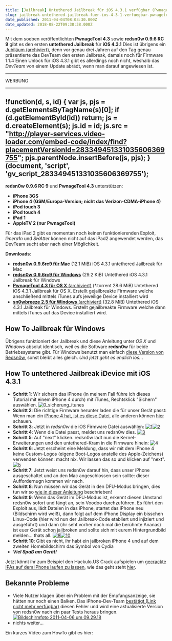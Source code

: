 ```yaml
---
title: [Jailbreak] Untethered Jailbreak für iOS 4.3.1 verfügbar (PwnageTool) HOW TO für OS X und Windows
slug: jailbreak-untethered-jailbreak-fuer-ios-4-3-1-verfuegbar-pwnagetool
date_published: 2011-04-04T08:03:30.000Z
date_updated: 2018-08-22T09:38:38.000Z
---
```


Mit dem soeben veröffentlichten **PwnageTool 4.3** sowie **redsn0w 0.9.6 RC 9** gibt es den ersten **untethered Jailbreak** für **iOS 4.3.1** Dies ist übrigens ein [Jubiläum (archiviert)](http://web.archive.org/web/20110405165947/http://blog.iphone-dev.org:80/post/4332841631/three-years-of-pwnage-tool), denn vor genau drei Jahren auf den Tag genau präsentierte das DevTeam den ersten Jailbreak, damals noch für Firmware 1.1.4 Einen Unlock für iOS 4.3.1 gibt es allerdings noch nicht, weshalb das *DevTeam* von einem Update abrädt, wenn man darauf angewiesen ist.

---

WERBUNG

---
!function(d, s, id) {
    var js, pjs = d.getElementsByTagName(s)[0];
    if (d.getElementById(id)) return;
    js = d.createElement(s);
    js.id = id;
    js.src = "http://player-services.video-loader.com/embed-code/index/find?placementVersionId=283349451331035606369755";
    pjs.parentNode.insertBefore(js, pjs);
}(document, 'script', 'gv_script_283349451331035606369755');
---

**redsn0w 0.9.6 RC 9** und **PwnageTool 4.3** unterstützen:

- **iPhone 3GS**
- **iPhone 4 (GSM/Europa-Version; nicht das Verizon-CDMA-iPhone 4)**
- **iPod touch 3**
- **iPod touch 4**
- **iPad 1**
- **AppleTV 2 (nur PwnageTool)**

Für das iPad 2 gibt es momentan noch keinen funktionierenden Exploit, *limera1n* und *SHAtter* können nicht auf das iPad2 angewendet werden, das DevTeam sucht aber nach einer Möglichkeit.

**Downloads**:

- [**redsn0w 0.9.6rc9 für Mac**](https://sites.google.com/a/iphone-dev.com/files/home/redsn0w_mac_0.9.6rc9.zip?attredirects=0&amp;d=1) (12.1 MiB)
iOS 4.3.1 untethered Jailbreak für Mac
- [**redsn0w 0.9.6rc9 für Windows**](https://sites.google.com/a/iphone-dev.com/files/home/redsn0w_win_0.9.6rc9.zip?attredirects=0&amp;d=1) (29.2 KiB)
Untethered iOS 4.3.1 Jailbreak für Windows
- [**PwnageTool 4.3 für OS X** (archiviert)](http://web.archive.org/web/20110407025154/http://torrents.thepiratebay.org:80/6293151/PwnageTool_4.3.dmg.6293151.TPB.torrent) (*.torrent 28.6 MiB)
Untethered iOS 4.3.1 Jailbreak für OS X. Erstellt gejailbreakte Firmware  welche anschließend mittels iTunes aufs jeweilige Device installiert  wird
- [**sn0wbreeze 2.5 für Windows** (archiviert)](http://web.archive.org/web/20110407143139/http://hotfile.com:80/dl/113251417/0fb726d/sn0wbreeze-v2.5.zip.html) (32.8 MiB)
Untethered iOS 4.3.1 Jailbreak für Windows. Erstellt gejailbreakte  Firmware welche dann mittels iTunes auf das Device installiert wird.

## How To Jailbreak für Windows

Übrigens funktioniert der Jailbreak und diese Anleitung unter *OS X* und *Windows* absolut identisch, weil es die Software **redsn0w** für beide Betriebssysteme gibt. Für Windows benutzt man einfach [diese Version von Redsn0w](https://sites.google.com/a/iphone-dev.com/files/home/redsn0w_win_0.9.6rc9.zip?attredirects=0&amp;d=1), sonst bleibt alles gleich. *Und jetzt geht es endlich los...*
## How To untethered Jailbreak iDevice mit iOS 4.3.1

- **Schritt 1**: Wir sichern das iPhone (in meinem Fall führe ich dieses Tutorial mit einem iPhone 4 durch) mit iTunes, Rechtsklick "Sichern" auswählen.
![0_sicherung_itunes](//picdump.thafaker.de/2011/04/0_sicherung_itunes.png)
- **Schritt 2**: Die richtige Firmware herunter laden die für unser Gerät passt: Wenn man ein [iPhone 4 hat, ist es diese Datei](http://appldnld.apple.com/iPhone4/041-0551.20110325.Aw2Dr/iPhone3,1_4.3.1_8G4_Restore.ipsw), alle anderen können [hier](http://www.felixbruns.de/iPod/firmware/) schauen.
- **Schritt 3**: Jetzt in *redsn0w* die iOS Firmware Datei auswählen:
[![1](//picdump.thafaker.de/2011/04/1-150x150.png)](http://picdump.thafaker.de/2011/04/1.png)[![2](//picdump.thafaker.de/2011/04/2-150x150.png)](http://picdump.thafaker.de/2011/04/2.png)
- **Schritt 4**: Wenn die Datei passt, meldet uns redsn0w dies.
[![3](//picdump.thafaker.de/2011/04/3-150x150.png)](http://picdump.thafaker.de/2011/04/3.png)
- **Schritt 5**: Auf "next" klicken. redsn0w lädt nun die Kernel-Erweiterungen und den untethered-Kram in die Firmware hinein:
![4](//picdump.thafaker.de/2011/04/4.png)
- **Schritt 6**: Jetzt erscheint eine Meldung, dass wir mit dem iPhone 4 keine Custom-Logos (eigene Boot-Logos anstelle des Apple-Zeichens) verwenden können: macht nix. Wir lassen das so und klicken auf "next".
[![5](//picdump.thafaker.de/2011/04/5-150x150.png)](http://picdump.thafaker.de/2011/04/5.png)
- **Schritt 7**: Jetzt weist uns redsn0w darauf hin, dass unser iPhone ausgeschaltet und an den Mac angeschlossen sein sollte: dieser Auffordernugn kommen wir nach.
- **Schritt 8**: Nun müssen wir das Gerät in den DFU-Modus bringen, dies tun wir so [wie in dieser Anleitung](__GHOST_URL__/wie-komme-ich-in-den-dfu-mode-iphone-ipod-touch/) beschrieben!
- **Schritt 9**: Wenn das Gerät im DFU-Modus ist, erkennt diesen Umstand redsn0w sofort und fängt an, sein Voodoo durchzuführen. Es führt den Exploit aus, lädt Dateien in das iPhone, startet das iPhone neu (Bildschirm wird weiß), dann folgt auf dem iPhone Display ein bisschen Linux-Code (hier wird nun der Jailbreak-Code etabliert und injiziert und ausgeführt) und dann (ihr seht vorher noch mal die berühmte Ananas) ist euer Gerät schon jailbroken und sollte sich mit eurem Hintergrundbild melden... thats all.
[![8](//picdump.thafaker.de/2011/04/8-150x150.png)](http://picdump.thafaker.de/2011/04/8.png)[![10](//picdump.thafaker.de/2011/04/10-150x150.png)](http://picdump.thafaker.de/2011/04/10.png)
- **Schritt 10**: Gibt es nicht, ihr habt ein jailbroken iPhone 4 und auf dem zweiten Homebildschirm das Symbol von Cydia
- ***Viel Spaß am Gerät!***

Jetzt könnt ihr zum Beispiel den Hackulo.US Crack aufspielen um [gecrackte IPAs auf dem iPhone laufen zu lassen](__GHOST_URL__/wie-installiere-ich-ipa-dateien-auf-meinem-ipodiphone/), wie das geht steht [hier](__GHOST_URL__/wie-installiere-ich-ipa-dateien-auf-meinem-ipodiphone/).

## **Bekannte Probleme**

- Viele Nutzer klagen über ein Problem mit der Empfangsanzeige, sie hätten nur noch einen Balken. Das iPhone-Dev-Team [bestätigt (Link nicht mehr verfügbar)](http://cl.ly/150l1s1V1o3t111O0H42) diesen Fehler und wird eine aktualisierte Version von redsn0w nach ein paar Tests heraus bringen.
[![Bildschirmfoto 2011-04-06 um 09.29.18](//picdump.thafaker.de/2011/04/Bildschirmfoto-2011-04-06-um-09.29.18-150x150.png)](http://picdump.thafaker.de/2011/04/Bildschirmfoto-2011-04-06-um-09.29.18.png)
- nichts weiter...

Ein kurzes Video zum HowTo gibt es hier:
